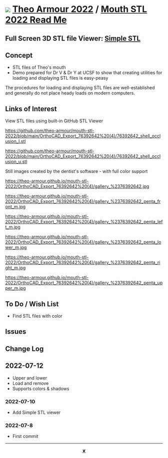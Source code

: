 # [![](https://pushme-pullyou.github.io/tootoo-2022/assets/icons/mark-github.svg )](https://github.com/theo-armour/mouth-stl-2022/ "Source code on GitHub" ) [Theo Armour 2022]( https://theo-armour.github.io/2022/ "Home page" ) / [Mouth STL 2022 Read Me]( https://theo-armour.github.io/mouth-stl-2022/#README.md)


<!--@@@
<div class=iframe-resize ><iframe src=https://theo-armour.github.io/mouth-stl-2022/simple-stl/ height=100% width=100% ></iframe></div>
_Simple STL in a resizable window. One finger to rotate. Two to zoom._
@@@-->

## Full Screen 3D STL file Viewer: [Simple STL]( https://theo-armour.github.io/mouth-stl-2022/simple-stl/ )


## Concept

* STL files of Theo's mouth
* Demo prepared for Dr V & Dr Y at UCSF to show that creating utilities for loading and displaying STL files is easy-peasy

The procedures for loading and displaying STL files are well-established and generally do not place heady loads on modern computers.


## Links of Interest

View STL files using built-in GitHub STL Viewer

https://github.com/theo-armour/mouth-stl-2022/blob/main/OrthoCAD_Export_76392642%20(4)/76392642_shell_occlusion_l.stl

https://github.com/theo-armour/mouth-stl-2022/blob/main/OrthoCAD_Export_76392642%20(4)/76392642_shell_occlusion_u.stl

Still images created by the dentist's software - with full color support

https://theo-armour.github.io/mouth-stl-2022/OrthoCAD_Export_76392642%20(4)/gallery_%2376392642.jpg

https://theo-armour.github.io/mouth-stl-2022/OrthoCAD_Export_76392642%20(4)/gallery_%2376392642_penta_front_m.jpg

https://theo-armour.github.io/mouth-stl-2022/OrthoCAD_Export_76392642%20(4)/gallery_%2376392642_penta_left_m.jpg

https://theo-armour.github.io/mouth-stl-2022/OrthoCAD_Export_76392642%20(4)/gallery_%2376392642_penta_lower_m.jpg

https://theo-armour.github.io/mouth-stl-2022/OrthoCAD_Export_76392642%20(4)/gallery_%2376392642_penta_right_m.jpg

https://theo-armour.github.io/mouth-stl-2022/OrthoCAD_Export_76392642%20(4)/gallery_%2376392642_penta_upper_m.jpg


## To Do / Wish List

* Find STL files with color

## Issues

## Change Log

## 2022-07-12

* Upper and lower
* Load and remove
* Supports colors & shadows

### 2022-07-10

* Add Simple STL viewer

### 2022-07-8

* First commit


***

<center title="Hello! Click me to go up to the top" ><a class=aDingbat href=javascript:window.scrollTo(0,0);> ❦ </a></center>
